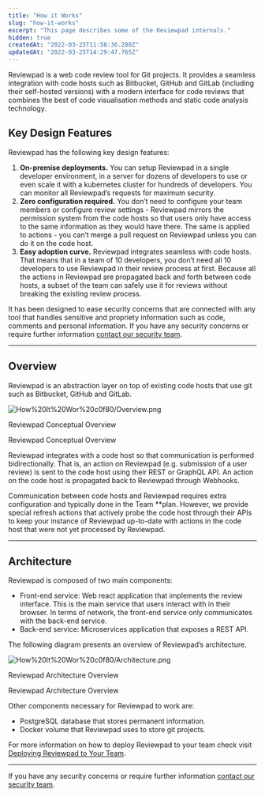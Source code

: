 ```yaml
---
title: "How it Works"
slug: "how-it-works"
excerpt: "This page describes some of the Reviewpad internals."
hidden: true
createdAt: "2022-03-25T11:58:36.280Z"
updatedAt: "2022-03-25T14:29:47.765Z"
---
```


Reviewpad is a web code review tool for Git projects. It provides a seamless integration with code hosts such as Bitbucket, GitHub and GitLab (including their self-hosted versions) with a modern interface for code reviews that combines the best of code visualisation methods and static code analysis technology.

## Key Design Features

Reviewpad has the following key design features:

1. **On-premise deployments.** You can setup Reviewpad in a single developer environment, in a server for dozens of developers to use or even scale it with a kubernetes cluster for hundreds of developers. You can monitor all Reviewpad’s requests for maximum security.
2. **Zero configuration required.** You don’t need to configure your team members or configure review settings - Reviewpad mirrors the permission system from the code hosts so that users only have access to the same information as they would have there. The same is applied to actions - you can’t merge a pull request on Reviewpad unless you can do it on the code host.
3. **Easy adoption curve.** Reviewpad integrates seamless with code hosts. That means that in a team of 10 developers, you don’t need all 10 developers to use Reviewpad in their review process at first. Because all the actions in Reviewpad are propagated back and forth between code hosts, a subset of the team can safely use it for reviews without breaking the existing review process.

It has been designed to ease security concerns that are connected with any tool that handles sensitive and propriety information such as code, comments and personal information. If you have any security concerns or require further information [contact our security team](mailto:security@reviewpad.com).

---

## Overview

Reviewpad is an abstraction layer on top of existing code hosts that use git such as Bitbucket, GitHub and GitLab.

![How%20It%20Wor%20c0f80/Overview.png](How%20It%20Wor%20c0f80/Overview.png)

Reviewpad Conceptual Overview

Reviewpad Conceptual Overview

Reviewpad integrates with a code host so that communication is performed bidirectionally. That is, an action on Reviewpad (e.g. submission of a user review) is sent to the code host using their REST or GraphQL API. An action on the code host is propagated back to Reviewpad through Webhooks.

Communication between code hosts and Reviewpad requires extra configuration and typically done in the Team **plan. However, we provide special refresh actions that actively probe the code host through their APIs to keep your instance of Reviewpad up-to-date with actions in the code host that were not yet processed by Reviewpad.

---

## Architecture

Reviewpad is composed of two main components:

- Front-end service: Web react application that implements the review interface. This is the main service that users interact with in their browser. In terms of network, the front-end service only communicates with the back-end service.
- Back-end service: Microservices application that exposes a REST API.

The following diagram presents an overview of Reviewpad’s architecture.

![How%20It%20Wor%20c0f80/Architecture.png](How%20It%20Wor%20c0f80/Architecture.png)

Reviewpad Architecture Overview

Reviewpad Architecture Overview

Other components necessary for Reviewpad to work are:

- PostgreSQL database that stores permanent information.
- Docker volume that Reviewpad uses to store git projects.

For more information on how to deploy Reviewpad to your team check visit [Deploying Reviewpad to Your Team](Deploying%20%20d3327.md).

---

If you have any security concerns or require further information [contact our security team](mailto:security@reviewpad.com).